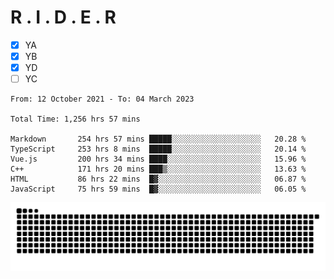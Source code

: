 # R . I . D . E . R

- [x] YA
- [x] YB
- [x] YD
- [ ] YC

<!--START_SECTION:waka-->

```text
From: 12 October 2021 - To: 04 March 2023

Total Time: 1,256 hrs 57 mins

Markdown       254 hrs 57 mins █████░░░░░░░░░░░░░░░░░░░░   20.28 %
TypeScript     253 hrs 8 mins  █████░░░░░░░░░░░░░░░░░░░░   20.14 %
Vue.js         200 hrs 34 mins ████░░░░░░░░░░░░░░░░░░░░░   15.96 %
C++            171 hrs 20 mins ███▒░░░░░░░░░░░░░░░░░░░░░   13.63 %
HTML           86 hrs 22 mins  █▓░░░░░░░░░░░░░░░░░░░░░░░   06.87 %
JavaScript     75 hrs 59 mins  █▓░░░░░░░░░░░░░░░░░░░░░░░   06.05 %
```

<!--END_SECTION:waka-->

![](https://raw.githubusercontent.com/kok-s0s/kok-s0s/main/assets/github-contribution-grid-snake.svg)
